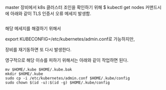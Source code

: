 <p>master 장비에서 k8s 클러스터 조인을 확인하기 위해 $ kubectl get nodes 커맨드시에 아래와 같이 TLS 인증서 오류 메세지 발생함.</p>
<p><img alt="" src="https://velog.velcdn.com/images/limes22/post/d153b730-647f-49d9-b0b1-13a73c639b6f/image.png" /></p>
<p>해당 메세지를 해결하기 위해서 </p>
<p>export KUBECONFIG=/etc/kubernetes/admin.conf로 가능하지만,</p>
<p>장비를 재기동하면 또 다시 발생한다.</p>
<p>영구적으로 해당 이슈를 피하기 위해서는 아래와 같이 작업하면 된다.</p>
<pre><code>mv $HOME/.kube $HOME/.kube.bak
mkdir $HOME/.kube
sudo cp -i /etc/kubernetes/admin.conf $HOME/.kube/config
sudo chown $(id -u):$(id -g) $HOME/.kube/config</code></pre>